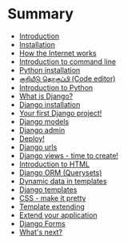 # Summary

*   [Introduction][1]
*   [Installation][2]
*   [How the Internet works][3]
*   [Introduction to command line][4]
*   [Python installation][5]
*   [குறியீடு தொகுப்பி (Code editor)][6]
*   [Introduction to Python][7]
*   [What is Django?][8]
*   [Django installation][9]
*   [Your first Django project!][10]
*   [Django models][11]
*   [Django admin][12]
*   [Deploy!][13]
*   [Django urls][14]
*   [Django views - time to create!][15]
*   [Introduction to HTML][16]
*   [Django ORM (Querysets)][17]
*   [Dynamic data in templates][18]
*   [Django templates][19]
*   [CSS - make it pretty][20]
*   [Template extending][21]
*   [Extend your application][22]
*   [Django Forms][23]
*   [What's next?][24]

 [1]: README.md
 [2]: installation/README.md
 [3]: how_the_internet_works/README.md
 [4]: intro_to_command_line/README.md
 [5]: python_installation/README.md
 [6]: code_editor/README.md
 [7]: python_introduction/README.md
 [8]: django/README.md
 [9]: django_installation/README.md
 [10]: django_start_project/README.md
 [11]: django_models/README.md
 [12]: django_admin/README.md
 [13]: deploy/README.md
 [14]: django_urls/README.md
 [15]: django_views/README.md
 [16]: html/README.md
 [17]: django_orm/README.md
 [18]: dynamic_data_in_templates/README.md
 [19]: django_templates/README.md
 [20]: css/README.md
 [21]: template_extending/README.md
 [22]: extend_your_application/README.md
 [23]: django_forms/README.md
 [24]: whats_next/README.md